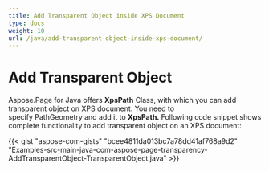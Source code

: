 ```yaml
---
title: Add Transparent Object inside XPS Document
type: docs
weight: 10
url: /java/add-transparent-object-inside-xps-document/
---
```


# **Add Transparent Object**
Aspose.Page for Java offers **XpsPath** Class, with which you can add transparent object on XPS document. You need to specify PathGeometry and add it to **XpsPath.** Following code snippet shows complete functionality to add transparent object on an XPS document:

{{< gist "aspose-com-gists" "bcee4811da013bc7a78dd41af768a9d2" "Examples-src-main-java-com-aspose-page-transparency-AddTransparentObject-TransparentObject.java" >}}
